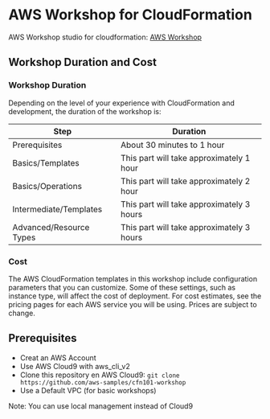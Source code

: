 # AWS Workshop for CloudFormation

AWS Workshop studio for cloudformation: [AWS Workshop](https://catalog.workshops.aws/cfn101/en-US)

## Workshop Duration and Cost

### Workshop Duration
Depending on the level of your experience with CloudFormation and development, the duration of the workshop is:

| **Step** | **Duration** |
| --- | --- |
| Prerequisites | About 30 minutes to 1 hour |
| Basics/Templates | This part will take approximately 1 hour |
| Basics/Operations | This part will take approximately 2 hour |
| Intermediate/Templates | This part will take approximately 3 hours |
| Advanced/Resource Types | This part will take approximately 3 hours |

### Cost
The AWS CloudFormation templates in this workshop include configuration parameters that you can customize. Some of these settings, such as instance type, will affect the cost of deployment. For cost estimates, see the pricing pages for each AWS service you will be using. Prices are subject to change.

## Prerequisites

- Creat an AWS Account
- Use AWS Cloud9 with aws_cli_v2
- Clone this repository en AWS Cloud9: ```git clone https://github.com/aws-samples/cfn101-workshop```
- Use a Default VPC (for basic workshops)

Note: You can use local management instead of Cloud9